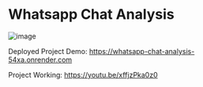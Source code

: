 # Whatsapp Chat Analysis

![image](https://user-images.githubusercontent.com/102586176/217316951-ba1ee911-4438-4425-b4fc-410d97dca85c.png)

Deployed Project Demo: https://whatsapp-chat-analysis-54xa.onrender.com

Project Working: https://youtu.be/xffjzPka0z0
